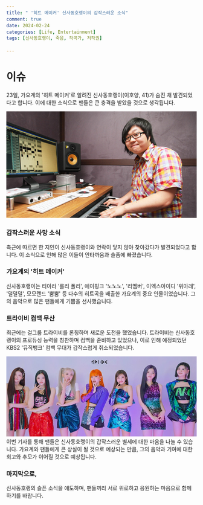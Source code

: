 ```yaml
---
title: " '히트 메이커' 신사동호랭이의 갑작스러운 소식"
comment: true
date: 2024-02-24
categories: [Life, Entertainment]
tags: [신사동호랭이, 죽음, 작곡가, 저작권]

---
```


# 이슈
23일, 가요계의 '히트 메이커'로 알려진 신사동호랭이(이호양, 41)가 숨진 채 발견되었다고 합니다. 이에 대한 소식으로 팬들은 큰 충격을 받았을 것으로 생각됩니다.

![신사동호랭이](/assets/202402/신사동호랭이1.PNG)

### 갑작스러운 사망 소식
측근에 따르면 한 지인이 신사동호랭이와 연락이 닿지 않아 찾아갔다가 발견되었다고 합니다. 이 소식으로 인해 많은 이들이 안타까움과 슬픔에 빠졌습니다.


### 가요계의 '히트 메이커'
신사동호랭이는 티아라 '롤리 폴리', 에이핑크 '노노노', '리멤버', 이엑스아이디 '위아래', '덜덜덜', 모모랜드 '뿜뿜' 등 다수의 히트곡을 배출한 가요계의 중요 인물이었습니다. 그의 음악으로 많은 팬들에게 기쁨을 선사했습니다.


### 트라이비 컴백 무산
최근에는 걸그룹 트라이비를 론칭하며 새로운 도전을 했었습니다. 트라이비는 신사동호랭이의 프로듀싱 능력을 칭찬하며 컴백을 준비하고 있었으나, 이로 인해 예정되었던 KBS2 '뮤직뱅크' 컴백 무대가 갑작스럽게 취소되었습니다.

![트라이비](/assets/202402/트라이비.PNG)
이번 기사를 통해 팬들은 신사동호랭이의 갑작스러운 별세에 대한 마음을 나눌 수 있습니다. 가요계와 팬들에게 큰 상실이 될 것으로 예상되는 만큼, 그의 음악과 기여에 대한 회고와 추모가 이어질 것으로 예상됩니다.

### 마지막으로, 
신사동호랭의 슬픈 소식을 애도하며, 팬들끼리 서로 위로하고 응원하는 마음으로 함께 하기를 바랍니다.




